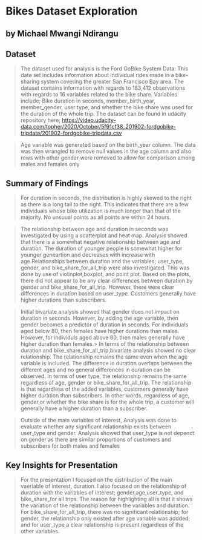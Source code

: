 # Bikes Dataset Exploration
## by Michael Mwangi Ndirangu


## Dataset

> The dataset used for analysis is the Ford GoBike System Data: This data set includes information about individual rides made in a bike-sharing system covering the greater San Francisco Bay area. The dataset contains information with regards to 183,412 observations with regards to 16 variables related to the bike share. Variables include; Bike duration in seconds, member_birth_year, member_gender, user type, and whether the bike share was used for the duration of the whole trip. The dataset can be found in udacity repository here; https://video.udacity-data.com/topher/2020/October/5f91cf38_201902-fordgobike-tripdata/201902-fordgobike-tripdata.csv

>Age variable was generated based on the birth_year column. The data was then wrangled to remove null values in the age column and also rows with other gender were removed to allow for comparison among males and females only


## Summary of Findings
>For duration in seconds, the distribution is highly skewed to the right as there is a long tail to the right. This indicates that there are a few individuals whose bike utilization is much longer than that of the majority. No unsuual points as all points are within 24 hours.

>The relationship between age and duration in seconds was investigated by using a scatterplot and heat map. Analysis showed that there is a somewhat negative relationship between age and duration. The duration of younger people is somewhat higher for younger geneartion and decreases with increase with age.Relationships between duration and the variables; user_type, gender, and bike_share_for_all_trip were also investigated. This was done by use of violinplot,boxplot, and point plot. Based on the plots, there did not appear to be any clear differences between duration by gender and bike_share_for_all_trip. However, there were clear differences in duration based on user_type. Customers generally have higher durations than subscribers.

> Initial bivariate analysis showed that gender does not impact on duration in seconds. However, by adding the age variable, then gender becomes a predictor of duration in seconds. For individuals aged below 80, then females have higher durations than males. However, for individuls aged above 80, then males generally have higher duration than females.> In terms of the relationship between duration and bike_share_for_all_trip,bivariate analysis showed no clear relationship. The relationship remains the same even when the age variable is included. The difference in duration overlaps between the different ages and no general differences in duration can be observed. In terms of user type, the relationship remains the same regardless of age, gender or bike_share_for_all_trip. The relationship is that regardless of the added variables, customers generally have higher duration than subscribers. In other words, regardless of age, gender,or whether the bike share is for the whole trip, a customer will generally have a higher duration than a subscriber. 

>Outside of the main variables of interest, Analysis was done to evaluate whether any significant relationship exists between user_type and gender. Analysis showed that user_type is not dependt on gender as there are similar proportions of customers and subscribers for both males and females

## Key Insights for Presentation

> For the presentation I focused on the distribution of the main vaeriable of interest, duration. I also focused on the relationship of duration with the variables of interest; gender,age,user_type, and bike_share_for all trips. The reason for highlighting all is that it shows the variation of the relationship between the variables and duration. For bike_share_for_all_trip, there was no significant relationship; for gender, the relationship only existed after age variable was addded; and for user_type a clear relationship is present regardless of the other variables. 
